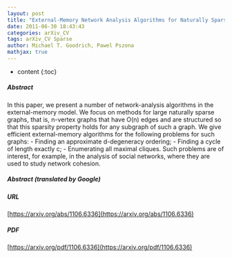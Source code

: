 ```yaml
---
layout: post
title: "External-Memory Network Analysis Algorithms for Naturally Sparse Graphs"
date: 2011-06-30 18:43:43
categories: arXiv_CV
tags: arXiv_CV Sparse
author: Michael T. Goodrich, Pawel Pszona
mathjax: true
---
```


* content
{:toc}

##### Abstract
In this paper, we present a number of network-analysis algorithms in the external-memory model. We focus on methods for large naturally sparse graphs, that is, n-vertex graphs that have O(n) edges and are structured so that this sparsity property holds for any subgraph of such a graph. We give efficient external-memory algorithms for the following problems for such graphs: - Finding an approximate d-degeneracy ordering; - Finding a cycle of length exactly c; - Enumerating all maximal cliques. Such problems are of interest, for example, in the analysis of social networks, where they are used to study network cohesion.

##### Abstract (translated by Google)


##### URL
[https://arxiv.org/abs/1106.6336](https://arxiv.org/abs/1106.6336)

##### PDF
[https://arxiv.org/pdf/1106.6336](https://arxiv.org/pdf/1106.6336)

